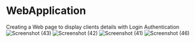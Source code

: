 # WebApplication
Creating a Web page to display clients details with Login Authentication
![Screenshot (43)](https://github.com/abinanthan1/WebApplication/assets/139579590/f34d2ab1-92f9-4cd5-be70-0b88b661a633)
![Screenshot (42)](https://github.com/abinanthan1/WebApplication/assets/139579590/42243058-a8b9-464e-bfb1-bd787c8c320c)
![Screenshot (41)](https://github.com/abinanthan1/WebApplication/assets/139579590/ce866907-7b68-4c0b-b721-94720f027f43)
![Screenshot (46)](https://github.com/abinanthan1/WebApplication/assets/139579590/3cd0eadf-9ac2-4ccb-9bf7-8cb7ba5bf0b4)
